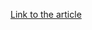 [Link to the article](https://blog.talosintelligence.com/2022/02/threat-advisory-cyclops-blink.html)
